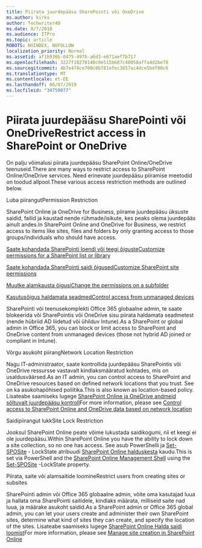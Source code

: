 ```yaml
---
title: Piirata juurdepääsu SharePointi või OneDrive
ms.author: kirks
author: Techwriter40
ms.date: 8/7/2018
ms.audience: ITPro
ms.topic: article
ROBOTS: NOINDEX, NOFOLLOW
localization_priority: Normal
ms.assetid: af1b936b-0475-497b-a6d3-e671aef7b717
ms.openlocfilehash: 3227f10270148c0e515b687c48058affa4d2be70
ms.sourcegitcommit: 4b7e478ce700c0b781efec3857ac4dce5bdf00c6
ms.translationtype: MT
ms.contentlocale: et-EE
ms.lasthandoff: 06/07/2019
ms.locfileid: "34759077"
---
```

# <a name="restrict-access-in-sharepoint-or-onedrive"></a><span data-ttu-id="eece2-102">Piirata juurdepääsu SharePointi või OneDrive</span><span class="sxs-lookup"><span data-stu-id="eece2-102">Restrict access in SharePoint or OneDrive</span></span>

<span data-ttu-id="eece2-103">On palju võimalusi piirata juurdepääsu SharePoint Online/OneDrive teenuseid.</span><span class="sxs-lookup"><span data-stu-id="eece2-103">There are many ways to restrict access to SharePoint Online/OneDrive services.</span></span> <span data-ttu-id="eece2-104">Need erinevate juurdepääsu piiramise meetodid on toodud allpool.</span><span class="sxs-lookup"><span data-stu-id="eece2-104">These various access restriction methods are outlined below.</span></span> 

<span data-ttu-id="eece2-105">Luba piirangut</span><span class="sxs-lookup"><span data-stu-id="eece2-105">Permission Restriction</span></span>

<span data-ttu-id="eece2-106">SharePoint Online ja OneDrive for Business, piirame juurdepääsu üksuste saidid, failid ja kaustad nende rühmade/isikute, kes peaks olema juurdepääs ainult andes.</span><span class="sxs-lookup"><span data-stu-id="eece2-106">In SharePoint Online and OneDrive for Business, we restrict access to items like sites, files and folders by only granting access to those groups/individuals who should have access.</span></span>

[<span data-ttu-id="eece2-107">Saate kohandada SharePointi loendi või teegi õiguste</span><span class="sxs-lookup"><span data-stu-id="eece2-107">Customize permissions for a SharePoint list or library</span></span>](https://support.office.com/article/Customize-permissions-for-a-SharePoint-list-or-library-02d770f3-59eb-4910-a608-5f84cc297782)

[<span data-ttu-id="eece2-108">Saate kohandada SharePointi saidi õigused</span><span class="sxs-lookup"><span data-stu-id="eece2-108">Customize SharePoint site permissions</span></span>](https://docs.microsoft.com/sharepoint/customize-sharepoint-site-permissions)

[<span data-ttu-id="eece2-109">Muutke alamkausta õigusi</span><span class="sxs-lookup"><span data-stu-id="eece2-109">Change the permissions on a subfolder</span></span>](https://support.office.com/article/Change-the-permissions-on-a-subfolder-5427BD7C-F20A-4F75-8CF2-5359DD45A1A6)

[<span data-ttu-id="eece2-110">Kasutusõigus haldamata seadmed</span><span class="sxs-lookup"><span data-stu-id="eece2-110">Control access from unmanaged devices</span></span>](https://docs.microsoft.com/sharepoint/control-access-from-unmanaged-devices)

<span data-ttu-id="eece2-111">SharePointi või teenusekomplekti Office 365 globaalne admin, te saate blokeerida või SharePointis või OneDrive sisu piirata haldamata seadmetest (nende hübriid AD liidetud või ühilduv Intune).</span><span class="sxs-lookup"><span data-stu-id="eece2-111">As a SharePoint or global admin in Office 365, you can block or limit access to SharePoint and OneDrive content from unmanaged devices (those not hybrid AD joined or compliant in Intune).</span></span>

<span data-ttu-id="eece2-112">Võrgu asukoht piirang</span><span class="sxs-lookup"><span data-stu-id="eece2-112">Network Location Restriction</span></span>

<span data-ttu-id="eece2-113">Nagu IT-administraator, saate kontrollida juurdepääsu SharePointis või OneDrive ressursse vastavalt kindlaksmääratud kohtades, mis on usaldusväärsed.</span><span class="sxs-lookup"><span data-stu-id="eece2-113">As an IT admin, you can control access to SharePoint and OneDrive resources based on defined network locations that you trust.</span></span> <span data-ttu-id="eece2-114">See on ka asukohapõhised poliitika.</span><span class="sxs-lookup"><span data-stu-id="eece2-114">This is also known as location-based policy.</span></span> <span data-ttu-id="eece2-115">Lisateabe saamiseks lugege [SharePoint Online ja OneDrive andmeid sõltuvalt juurdepääsu kontroll](https://docs.microsoft.com/sharepoint/control-access-based-on-network-location)</span><span class="sxs-lookup"><span data-stu-id="eece2-115">For more information, please see [Control access to SharePoint Online and OneDrive data based on network location](https://docs.microsoft.com/sharepoint/control-access-based-on-network-location)</span></span>

<span data-ttu-id="eece2-116">Saidipiirangut lukk</span><span class="sxs-lookup"><span data-stu-id="eece2-116">Site Lock Restriction</span></span> 

<span data-ttu-id="eece2-117">Jooksul SharePoint Online peate võime lukustada saidikogumi, nii et keegi ei ole juurdepääsu.</span><span class="sxs-lookup"><span data-stu-id="eece2-117">Within SharePoint Online you have the ability to lock down a site collection, so no one has access.</span></span> <span data-ttu-id="eece2-118">See asub PowerShelli ja [Set-SPOSite](https://docs.microsoft.com/powershell/module/sharepoint-online/set-sposite?view=sharepoint-ps) - LockState atribuudi [SharePoint Online halduskesta](https://docs.microsoft.com/powershell/sharepoint/sharepoint-online/connect-sharepoint-online?view=sharepoint-ps) kaudu.</span><span class="sxs-lookup"><span data-stu-id="eece2-118">This is set via PowerShell and the [SharePoint Online Management Shell](https://docs.microsoft.com/powershell/sharepoint/sharepoint-online/connect-sharepoint-online?view=sharepoint-ps) using the [Set-SPOSite](https://docs.microsoft.com/powershell/module/sharepoint-online/set-sposite?view=sharepoint-ps) -LockState property.</span></span>

<span data-ttu-id="eece2-119">Piirata, saite või alamsaitide loomine</span><span class="sxs-lookup"><span data-stu-id="eece2-119">Restrict users from creating sites or subsites</span></span>

<span data-ttu-id="eece2-120">SharePointi admin või Office 365 globaalne admin, võite oma kasutajad luua ja hallata oma SharePointi saitidele, kindlaks määrata, milliseid saite nad luua, ja määrake asukoht saidid.</span><span class="sxs-lookup"><span data-stu-id="eece2-120">As a SharePoint admin or Office 365 global admin, you can let your users create and administer their own SharePoint sites, determine what kind of sites they can create, and specify the location of the sites.</span></span> <span data-ttu-id="eece2-121">Lisateabe saamiseks lugege [SharePoint Online Halda saidi loomist](https://docs.microsoft.com/sharepoint/manage-site-creation)</span><span class="sxs-lookup"><span data-stu-id="eece2-121">For more information, please see [Manage site creation in SharePoint Online](https://docs.microsoft.com/sharepoint/manage-site-creation)</span></span>


